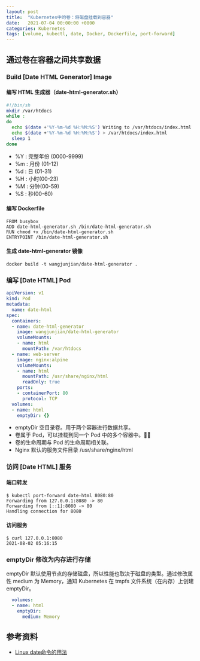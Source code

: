 ```yaml
---
layout: post
title:  "Kubernetes中的卷：将磁盘挂载到容器"
date:   2021-07-04 00:00:00 +0800
categories: Kubernetes
tags: [volume, kubectl, date, Docker, Dockerfile, port-forward]
---
```


## 通过卷在容器之间共享数据
### Build [Date HTML Generator] Image
#### 编写 HTML 生成器（date-html-generator.sh）
```sh
#!/bin/sh
mkdir /var/htdocs
while :
do
  echo $(date +'%Y-%m-%d %H:%M:%S') Writing to /var/htdocs/index.html
  echo $(date +'%Y-%m-%d %H:%M:%S') > /var/htdocs/index.html
  sleep 1
done
```
* %Y : 完整年份 (0000-9999)
* %m : 月份 (01-12)
* %d : 日 (01-31)
* %H : 小时(00-23)
* %M : 分钟(00-59)
* %S : 秒(00-60)

#### 编写 Dockerfile
```shell
FROM busybox
ADD date-html-generator.sh /bin/date-html-generator.sh
RUN chmod +x /bin/date-html-generator.sh
ENTRYPOINT /bin/date-html-generator.sh
```

#### 生成 date-html-generator 镜像
```shell
docker build -t wangjunjian/date-html-generator .
```

### 编写 [Date HTML] Pod
```yaml
apiVersion: v1
kind: Pod
metadata:
  name: date-html
spec:
  containers:
  - name: date-html-generator
    image: wangjunjian/date-html-generator
    volumeMounts:
    - name: html
      mountPath: /var/htdocs
  - name: web-server
    image: nginx:alpine
    volumeMounts:
    - name: html
      mountPath: /usr/share/nginx/html
      readOnly: true
    ports:
    - containerPort: 80
      protocol: TCP
  volumes:
  - name: html
    emptyDir: {}
```
* emptyDir 空目录卷。用于两个容器进行数据共享。
* 卷属于 Pod，可以挂载到同一个 Pod 中的多个容器中。
* 卷的生命周期与 Pod 的生命周期相关联。
* Nginx 默认的服务文件目录 /usr/share/nginx/html

### 访问 [Date HTML] 服务
#### 端口转发
```shell
$ kubectl port-forward date-html 8080:80
Forwarding from 127.0.0.1:8080 -> 80
Forwarding from [::1]:8080 -> 80
Handling connection for 8080
```

#### 访问服务
```shell
$ curl 127.0.0.1:8080
2021-08-02 05:16:15
```

### emptyDir 修改为内存进行存储
emptyDir 默认使用节点的存储磁盘，所以性能也取决于磁盘的类型。通过修改属性 medium 为 Memory，通知 Kubernetes 在 tmpfs 文件系统（在内存）上创建 emptyDir。
```yaml
  volumes:
  - name: html
    emptyDir: 
      medium: Memory
```

## 参考资料
* [Linux date命令的用法](https://www.cnblogs.com/asxe/p/9317811.html)
